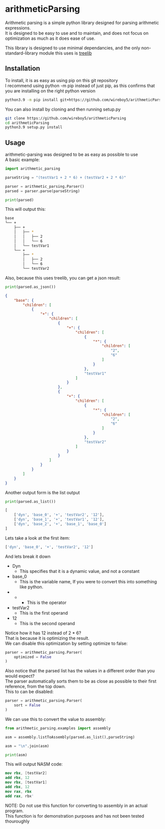 # arithmeticParsing

Arithmetic parsing is a simple python library designed for parsing arithmetic expressions.\
It is designed to be easy to use and to maintain, and does not focus on optimization as much as it does ease of use.

This library is designed to use minimal dependancies, and the only non-standard-library module this uses is [treelib](https://github.com/caesar0301/treelib)

## Installation
To install, it is as easy as using pip on this git repository \
I recommend using python -m pip instead of just pip, as this confirms that you are installing on the right python version
```bash
python3.9 -m pip install git+https://github.com/wireboy5/arithmeticParsing
```
You can also install by cloning and then running setup.py
```bash
git clone https://github.com/wireboy5/arithmeticParsing
cd arithmeticParsing
python3.9 setup.py install
```
## Usage

arithmetic-parsing was designed to be as easy as possible to use\
A basic example:
```python
import arithmetic_parsing

parseString = "(testVar1 + 2 * 6) + (testVar2 + 2 * 6)"

parser = arithmetic_parsing.Parser()
parsed = parser.parse(parseString)

print(parsed)
```
This will output this:
``` bash
base
└── +
    ├── +
    │   ├── *
    │   │   ├── 2
    │   │   └── 6
    │   └── testVar1
    └── +
        ├── *
        │   ├── 2
        │   └── 6
        └── testVar2
```

Also, because this uses treelib, you can get a json result:
```python
print(parsed.as_json())
```
```json
{
    "base": {
        "children": [
            {
                "+": {
                    "children": [
                        {
                            "+": {
                                "children": [
                                    {
                                        "*": {
                                            "children": [
                                                "2",
                                                "6"
                                            ]
                                        }
                                    },
                                    "testVar1"
                                ]
                            }
                        },
                        {
                            "+": {
                                "children": [
                                    {
                                        "*": {
                                            "children": [
                                                "2",
                                                "6"
                                            ]
                                        }
                                    },
                                    "testVar2"
                                ]
                            }
                        }
                    ]
                }
            }
        ]
    }
}
```

Another output form is the list output
```python
print(parsed.as_list())
```

```python
[
    ['dyn', 'base_0', '+', 'testVar2', '12'], 
    ['dyn', 'base_1', '+', 'testVar1', '12'], 
    ['dyn', 'base_2', '+', 'base_1', 'base_0']
]
```

Lets take a look at the first item:
```python
['dyn', 'base_0', '+', 'testVar2', '12']
```
And lets break it down
- Dyn
    - This specifies that it is a dynamic value, and not a constant
- base_0
    - This is the variable name, If you were to convert this into something like python.
- +
    - This is the operator
- testVar2
    - This is the first operand
- 12
    - This is the second operand

Notice how it has 12 instead of 2 * 6?\
That is because it is optimizing the result.\
We can disable this optimization by setting optimize to false:
```python
parser = arithmetic_parsing.Parser(
    optimized = False
)
```

Also notice that the parsed list has the values in a different order than you would expect? \
The parser automatically sorts them to be as close as possible to their first reference, from the top down.\
This to can be disabled:
```python
parser = arithmetic_parsing.Parser(
    sort = False
)
```

We can use this to convert the value to assembly:
```python
from arithmetic_parsing.examples import assembly

asm = assembly.listToAssembly(parsed.as_list(),parseString)

asm = "\n".join(asm)

print(asm)
```
This will output NASM code:
```nasm
mov rbx, [testVar2]
add rbx, 12
mov rbx, [testVar1]
add rbx, 12
mov rax, rbx
add rax, rbx'
```
NOTE: Do not use this function for converting to assembly in an actual program. \
This function is for demonstration purposes and has not been tested thouroughly


